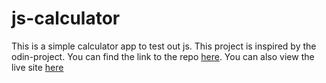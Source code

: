 # js-calculator

This is a simple calculator app to test out js. This project is inspired by the odin-project. You can find the link to the repo [here](https://github.com/andela-mpitan/js-calculator). You can also view the live site [here](https://andela-mpitan.github.io/js-calculator/)
